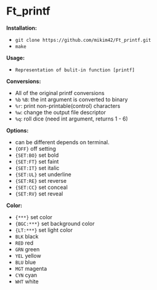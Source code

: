 # Ft_printf

__Installation:__

* `git clone https://github.com/mikim42/Ft_printf.git`
* `make`

**Usage:**
* `Representation of bulit-in function [printf]`

**Conversions:**
* All of the original printf conversions
* `%b` `%B`: the int argument is converted to binary
* `%r`: print non-printable(control) characters
* `%w`: change the output file descriptor
* `%q`: roll dice (need int argument, returns 1 - 6)

**Options:**
* can be different depends on terminal.
* `{OFF}` off setting
* `{SET:BO}` set bold
* `{SET:FT}` set faint
* `{SET:IT}` set italic
* `{SET:UL}` set underline
* `{SET:RE}` set reverse
* `{SET:CC}` set conceal
* `{SET:RV}` set reveal

**Color:**
* `{***}` set color
* `{BGC:***}` set background color
* `{LT:***}` set light color
* `BLK` black
* `RED` red
* `GRN` green
* `YEL` yellow
* `BLU` blue
* `MGT` magenta
* `CYN` cyan
* `WHT` white
